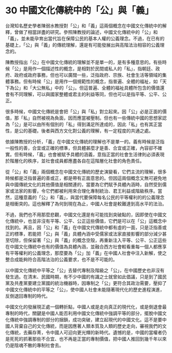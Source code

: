 # 30  中國文化傳統中的「公」與「義」

台灣知名歷史學者陳弱水教授對「公」和「義」這兩個概念在中國文化傳統中的解釋，曾做了相當詳盡的研究。參照陳教授的論述，中國文化傳統中的「公」和「義」，並未能孕育出當代旨在保障公民的基本人權的公義理念。不過，在已有的基礎上，「公」與「義」的傳統理解，還是有可能發展出與高階法治相容的公義理念的。

陳教授指出「公」在中國文化傳統的理解並不是單一的，是有多種意思的。有些時候「公」是用作一個描述性的概念，是相對於民間或私人的「私」，指朝廷、政府、政府或政府事務，但也可以廣闊一些，泛指政府、宗族、社會生活等領域的集體事務。但有時候「公」是用作一個規範性的概念，指普遍、全體的福𧘲，如「天下為公」和「大公無私」中的「公」。但這普遍、全體的福𧘲具體所包含的價值還會有不同理解，可以與國家整體或君主的利益等同，但也可以是指平等、公平、公正。

很多時候，中國文化傳統是會把「公」與「私」對立起來。因「公」必是正面的價值，那「私」自然被視為負面，因而應當被壓制。但也有一些傳統中國的思想家認為「公」是可以由所有個別的「私」得到滿足所達成的，因此「私」也有其正當性，是公的基礎。後者與西方文化對公義的理解，有一定程度的共通之處。

依據陳教授的分析，「義」在中國文化傳統的理解也不是單一的。義有時候是泛指一般性的善，合宜或正確的標準，但具體甚麼才是善、合宜或正確，內容卻不確實。但有時候，「義」也會被賦予具體的涵義，意指正當的社會生活律則必須表現於階層化的秩序，並社會成員都應盡各自在這階層化社會的角色責任。

從「公」和「義」兩個概念在中國文化傳統的歷史演變看，它們主流的理解，很多時候都是泛指普遍的善或正，都是帶有正面意思的。但因這兩個概念又無可避免地與中國傳統文化的其他價值是相關連的，當要為它們賦予具體內涵時，自然受到儒家或法家的影響，令它們都被利用來合理化專制統治、君王利益或階級秩序。當然，這種意義的「公」和「義」，與當代要保障每名公民的平等權利的的公義理念是相衝突的。這也解釋了為何到現在為止，中國人社會是較難達到高水平的法治。

不過，我們也不用那麼悲觀，中國文化還是有可能找到突破點的，因即使在中國文化傳統中，也並非沒有平等、公平、公正這些價值，它們是可以在「公」這概念中找到的。再且，因「公」和「義」在中國文代傳統中都有虛的一面，只是泛指善或正的標準，若能把「公」與「義」具體內涵中受儒家或法家直接影響的部分減少甚至切除，但保留著「公」與「義」的概念空殼，再重新注入平等、公平、公正這些在中國文化傳統中也有的價值為具體內涵，並融合西方社會較看重每一個人都應享有平等權利的公義理念，那麼要為「公」加「義」在中國人社會中注入新解，使之整合成能夠符合高階法治的公義要求，也不是不可能的。

以中國文化傳統中平等之「公」去替代專制及階級之「公」，在中國歷史也非沒有發生過。在清末、民國時期，有不少中國的有識之士就曾如此倡議，只是到了國民黨及共產黨要建立黨國的統治機器時，因專制之「公」更符合其政治需要，壓抑了中國文化傳統中的平等之「公」，使中國人社會未能隨著現代化的歷史進程演進，反倒退回專制的時代。

中國文化的發展現正處一個轉折點，中國人或是走向真正的現代化，或是倒退會最專制的時代，關鍵是中國人能否利用中國文化傳統中強調平等的部分，擺脫中國文化傳統中強調專制的部分的捆鎖，成功突破，建立起現代的中國文化。這不是要中國人背棄自己的文化傳統，而是因應著人類本質及人類的歷史走向，審視我們的文化傳統，去蕪存菁，令中國人可迎向更光輝的新時代。遺憾的是，中國的當權者仍是死死的抓著那些不合宜、也不再是正當的專制價值，把中國人推回到幾千年以來仍是陰魂不散的專制社會去。